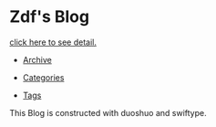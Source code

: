 # Zdf's Blog

[click here to see detail.](http://zdf615328619.github.io/)

* [Archive](http://zdf615328619.github.io/archive/)

* [Categories](http://zdf615328619.github.io/categories/)

* [Tags](http://zdf615328619.github.io/tags/)

This Blog is constructed with duoshuo and swiftype.